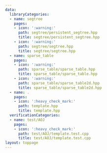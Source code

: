 ```yaml
---
data:
  libraryCategories:
  - name: segtree
    pages:
    - icon: ':warning:'
      path: segtree/persistent_segtree.hpp
      title: segtree/persistent_segtree.hpp
    - icon: ':warning:'
      path: segtree/segtree.hpp
      title: segtree/segtree.hpp
  - name: sparse_table
    pages:
    - icon: ':warning:'
      path: sparse_table/sparse_table.hpp
      title: sparse_table/sparse_table.hpp
    - icon: ':warning:'
      path: sparse_table/sparse_table2d.hpp
      title: sparse_table/sparse_table2d.hpp
  - name: .
    pages:
    - icon: ':heavy_check_mark:'
      path: template.hpp
      title: template.hpp
  verificationCategories:
  - name: test/AOJ
    pages:
    - icon: ':heavy_check_mark:'
      path: test/AOJ/template.test.cpp
      title: test/AOJ/template.test.cpp
layout: toppage
---
```

